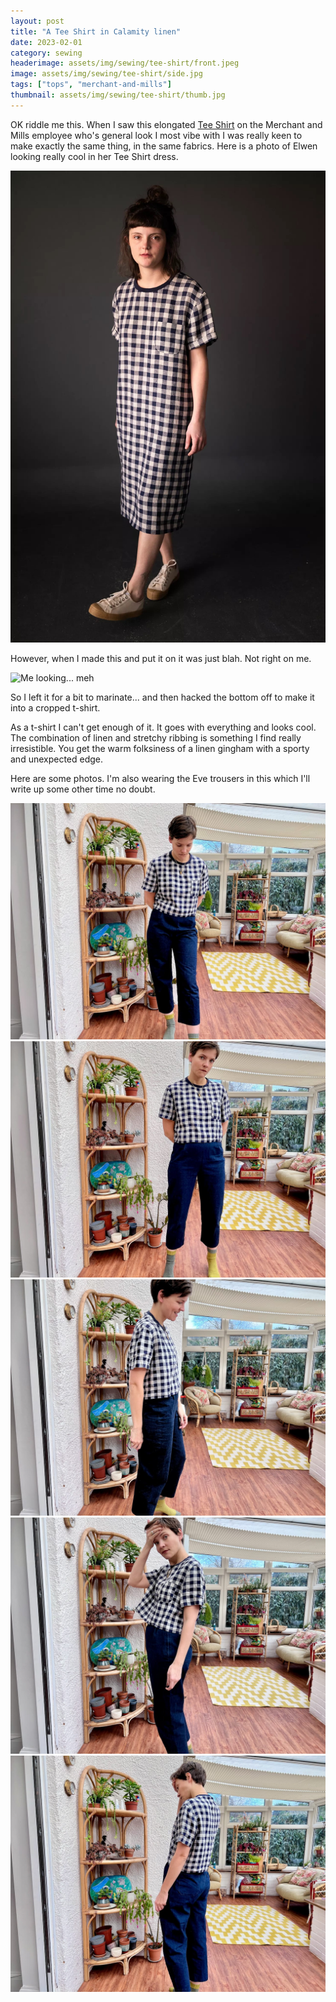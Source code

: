 ```yaml
---
layout: post
title: "A Tee Shirt in Calamity linen"
date: 2023-02-01
category: sewing
headerimage: assets/img/sewing/tee-shirt/front.jpeg
image: assets/img/sewing/tee-shirt/side.jpg
tags: ["tops", "merchant-and-mills"]
thumbnail: assets/img/sewing/tee-shirt/thumb.jpg
---
```


OK riddle me this. When I saw this elongated [Tee Shirt](https://merchantandmills.com/uk/the-tee-shirt) on the Merchant and Mills employee who's general look I most vibe with I was really keen to make exactly the same thing, in the same fabrics.
Here is a photo of Elwen looking really cool in her Tee Shirt dress.

![Elwen looking cool](/assets/img/sewing/tee-shirt/elwen.jpeg)

However, when I made this and put it on it was just blah. Not right on me.

![Me looking... meh](/assets/img/sewing/tee-shirt/alice-dress.jpeg)

So I left it for a bit to marinate... and then hacked the bottom off to make it into a cropped t-shirt.

As a t-shirt I can't get enough of it. It goes with everything and looks cool. The combination of linen and stretchy ribbing is something I find really irresistible. You get the warm folksiness of a linen gingham with a sporty and unexpected edge.

Here are some photos. I'm also wearing the Eve trousers in this which I'll write up some other time no doubt.

![Me in conservatory wearing Navy Blue gingham t-shirt](/assets/img/sewing/tee-shirt/front.jpeg)
![Me in conservatory wearing Navy Blue gingham t-shirt](/assets/img/sewing/tee-shirt/front-2.jpeg)
![Me in conservatory wearing Navy Blue gingham t-shirt](/assets/img/sewing/tee-shirt/side.jpeg)
![Me in conservatory wearing Navy Blue gingham t-shirt](/assets/img/sewing/tee-shirt/side-2.jpeg)
![Me in conservatory wearing Navy Blue gingham t-shirt](/assets/img/sewing/tee-shirt/back.jpeg)
